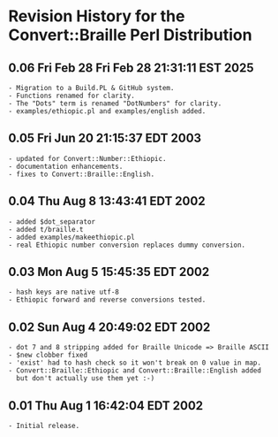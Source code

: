 # Revision History for the Convert::Braille Perl Distribution

## 0.06 Fri Feb 28 Fri Feb 28 21:31:11 EST 2025
	- Migration to a Build.PL & GitHub system.
	- Functions renamed for clarity.
	- The "Dots" term is renamed "DotNumbers" for clarity.
	- examples/ethiopic.pl and examples/english added.

## 0.05 Fri Jun 20 21:15:37 EDT 2003
	- updated for Convert::Number::Ethiopic.
	- documentation enhancements.
	- fixes to Convert::Braille::English.

## 0.04 Thu Aug  8 13:43:41 EDT 2002
	- added $dot_separator
	- added t/braille.t
	- added examples/makeethiopic.pl
	- real Ethiopic number conversion replaces dummy conversion.

## 0.03  Mon Aug  5 15:45:35 EDT 2002
	- hash keys are native utf-8
	- Ethiopic forward and reverse conversions tested.

## 0.02  Sun Aug  4 20:49:02 EDT 2002
	- dot 7 and 8 stripping added for Braille Unicode => Braille ASCII
	- $new clobber fixed
	- 'exist' had to hash check so it won't break on 0 value in map.
	- Convert::Braille::Ethiopic and Convert::Braille::English added
	  but don't actually use them yet :-)

## 0.01  Thu Aug  1 16:42:04 EDT 2002
	- Initial release.
